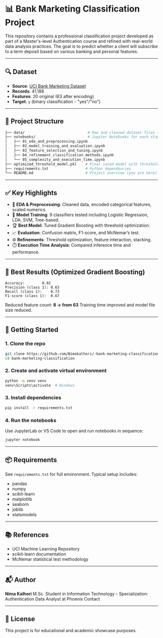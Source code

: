 # 📊 Bank Marketing Classification Project

This repository contains a professional classification project developed as part of a Master's-level Authentication course and refined with real-world data analysis practices. The goal is to predict whether a client will subscribe to a term deposit based on various banking and personal features.

---

## 🔍 Dataset

* **Source**: [UCI Bank Marketing Dataset](https://archive.ics.uci.edu/dataset/222/bank+marketing)
* **Records**: 41,188
* **Features**: 20 original (63 after encoding)
* **Target**: `y` (binary classification - "yes"/"no")

---

## 🧪 Project Structure

```bash
├── data/                             # Raw and cleaned dataset files (optional in .gitignore)
├── notebooks/                        # Jupyter Notebooks for each stage
│   ├── 01_eda_and_preprocessing.ipynb
│   ├── 02_model_training_and_evaluation.ipynb
│   ├── 03_feature_selection_and_tuning.ipynb
│   ├── 04_refinement_classification_methods.ipynb
│   └── 05_complexity_and_execution_time.ipynb
├── optimized_threshold_model.pkl    # Final saved model with threshold
├── requirements.txt                 # Python dependencies
└── README.md                        # Project overview (you are here)
```

---

## ✅ Key Highlights

* 🧹 **EDA & Preprocessing**: Cleaned data, encoded categorical features, scaled numerics.
* 🤖 **Model Training**: 9 classifiers tested including Logistic Regression, LDA, SVM, Tree-based.
* 🏆 **Best Model**: Tuned Gradient Boosting with threshold optimization.
* 📈 **Evaluation**: Confusion matrix, F1-score, and McNemar’s test.
* ⚙️ **Refinements**: Threshold optimization, feature interaction, stacking.
* ⏱️ **Execution Time Analysis**: Compared inference time and performance.

---

## 🧠 Best Results (Optimized Gradient Boosting)

```
Accuracy:        0.92
Precision (class 1): 0.63
Recall (class 1):    0.73
F1-score (class 1):  0.67
```

Reduced feature count: **8 → from 63**
Training time improved and model file size reduced.

---

## 🚀 Getting Started

### 1. Clone the repo

```bash
git clone https://github.com/Nimakalhori/-bank-marketing-classification.git
cd bank-marketing-classification
```

### 2. Create and activate virtual environment

```bash
python -m venv venv
venv\Scripts\activate  # Windows
```

### 3. Install dependencies

```bash
pip install -r requirements.txt
```

### 4. Run the notebooks

Use JupyterLab or VS Code to open and run notebooks in sequence:

```bash
jupyter notebook
```

---

## 📦 Requirements

See `requirements.txt` for full environment. Typical setup includes:

* pandas
* numpy
* scikit-learn
* matplotlib
* seaborn
* joblib
* statsmodels

---

## 📚 References

* UCI Machine Learning Repository
* scikit-learn documentation
* McNemar statistical test methodology

---

## 📬 Author

**Nima Kalhori**
M.Sc. Student in Information Technology – Specialization: Authentication
Data Analyst at Phoenix Contact

---

## 🏁 License

This project is for educational and academic showcase purposes.
